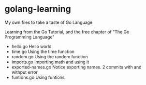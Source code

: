# golang-learning

My own files to take a taste of Go Language

Learning from the Go Tutorial, and the free chapter of "The Go Programming Language"

  * hello.go Hello world
  * time.go Using the time function
  * random.go Using the random function
  * imports.go Importing math and using it
  * exported-names.go Notice exporting names. 2 commits with and withput error
  * funtions.go Using funtions 

